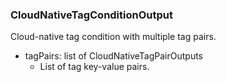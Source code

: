 ### CloudNativeTagConditionOutput
Cloud-native tag condition with multiple tag pairs.

- tagPairs: list of CloudNativeTagPairOutputs
  - List of tag key-value pairs.
